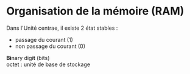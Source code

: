 # Organisation de la mémoire (RAM) 


Dans l'Unité centrae, il existe 2 état stables :  
- passage du courant (1)  
- non passage du courant (0)  

**Bi**nary digi**t** (bits)  
octet : unité de base de stockage  

